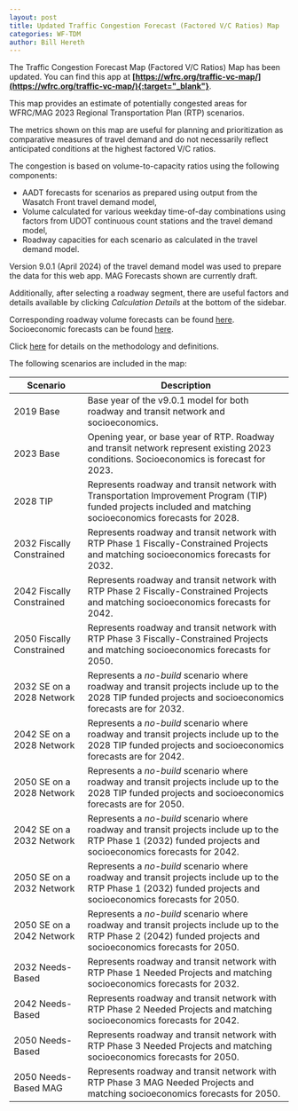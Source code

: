 ```yaml
---
layout: post
title: Updated Traffic Congestion Forecast (Factored V/C Ratios) Map
categories: WF-TDM
author: Bill Hereth
---
```


The Traffic Congestion Forecast Map (Factored V/C Ratios) Map has been updated. You can find this app at **[https://wfrc.org/traffic-vc-map/](https://wfrc.org/traffic-vc-map/){:target="_blank"}**.


This map provides an estimate of potentially congested areas for WFRC/MAG 2023 Regional Transportation Plan (RTP) scenarios.

The metrics shown on this map are useful for planning and prioritization as comparative measures of travel demand and do not necessarily reflect anticipated conditions at the highest factored V/C ratios.

The congestion is based on volume-to-capacity ratios using the following components:

- AADT forecasts for scenarios as prepared using output from the Wasatch Front travel demand model,
- Volume calculated for various weekday time-of-day combinations using factors from UDOT continuous count stations and the travel demand model,
- Roadway capacities for each scenario as calculated in the travel demand model.

Version 9.0.1 (April 2024) of the travel demand model was used to prepare the data for this web app. MAG Forecasts shown are currently draft.

Additionally, after selecting a roadway segment, there are useful factors and details available by clicking *Calculation Details* at the bottom of the sidebar.

Corresponding roadway volume forecasts can be found [here](https://unifiedplan.org/traffic-volume-map/). Socioeconomic forecasts can be found [here](https://unifiedplan.org/utah-household-job-forecast-map/).

Click [here](https://docs.google.com/document/d/1tjFTe8QQNCKHnYoWfpLcwK1yqa1JXyohk-k6smRVRfQ) for details on the methodology and definitions.

The following scenarios are included in the map:

| Scenario                  | Description                                                                                                                                                     |
|---------------------------|-----------------------------------------------------------------------------------------------------------------------------------------------------------------|
| 2019 Base                 | Base year of the v9.0.1 model for both roadway and transit network and socioeconomics.                                                                           |
| 2023 Base                 | Opening year, or base year of RTP. Roadway and transit network represent existing 2023 conditions. Socioeconomics is forecast for 2023.                                          |
| 2028 TIP                  | Represents roadway and transit network with Transportation Improvement Program (TIP) funded projects included and matching socioeconomics forecasts for 2028.         |
| 2032 Fiscally Constrained | Represents roadway and transit network with RTP Phase 1 Fiscally-Constrained Projects and matching socioeconomics forecasts for 2032.                                           |
| 2042 Fiscally Constrained | Represents roadway and transit network with RTP Phase 2 Fiscally-Constrained Projects and matching socioeconomics forecasts for 2042.                                           |
| 2050 Fiscally Constrained | Represents roadway and transit network with RTP Phase 3 Fiscally-Constrained Projects and matching socioeconomics forecasts for 2050.                                           |
| 2032 SE on a 2028 Network | Represents a *no-build* scenario where roadway and transit projects include up to the 2028 TIP funded projects and socioeconomics forecasts are for 2032.       |
| 2042 SE on a 2028 Network | Represents a *no-build* scenario where roadway and transit projects include up to the 2028 TIP funded projects and socioeconomics forecasts are for 2042.       |
| 2050 SE on a 2028 Network | Represents a *no-build* scenario where roadway and transit projects include up to the 2028 TIP funded projects and socioeconomics forecasts are for 2050.       |
| 2042 SE on a 2032 Network | Represents a *no-build* scenario where roadway and transit projects include up to the RTP Phase 1 (2032) funded projects and socioeconomics forecasts for 2042. |
| 2050 SE on a 2032 Network | Represents a *no-build* scenario where roadway and transit projects include up to the RTP Phase 1 (2032) funded projects and socioeconomics forecasts for 2050. |
| 2050 SE on a 2042 Network | Represents a *no-build* scenario where roadway and transit projects include up to the RTP Phase 2 (2042) funded projects and socioeconomics forecasts for 2050. |
| 2032 Needs-Based | Represents roadway and transit network with RTP Phase 1 Needed Projects and matching socioeconomics forecasts for 2032.                                           |
| 2042 Needs-Based | Represents roadway and transit network with RTP Phase 2 Needed Projects and matching socioeconomics forecasts for 2042.                                           |
| 2050 Needs-Based | Represents roadway and transit network with RTP Phase 3 Needed Projects and matching socioeconomics forecasts for 2050.                                           |
| 2050 Needs-Based MAG | Represents roadway and transit network with RTP Phase 3 MAG Needed Projects and matching socioeconomics forecasts for 2050.                                           |